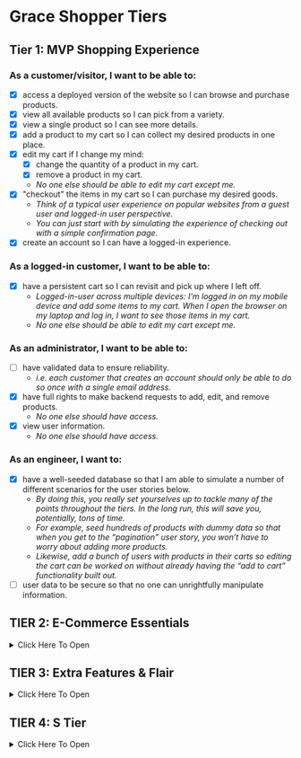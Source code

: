 # Grace Shopper Tiers
## Tier 1: MVP Shopping Experience
### As a customer/visitor, I want to be able to:
- [x] access a deployed version of the website so I can browse and purchase products.
- [x] view all available products so I can pick from a variety.
- [x] view a single product so I can see more details.
- [x] add a product to my cart so I can collect my desired products in one place.
- [x] edit my cart if I change my mind:
  - [x] change the quantity of a product in my cart.
  - [x] remove a product in my cart.
  - *No one else should be able to edit my cart except me.*
- [x] "checkout" the items in my cart so I can purchase my desired goods.
  - *Think of a typical user experience on popular websites from a guest user and logged-in user perspective.*
  - *You can just start with by simulating the experience of checking out with a simple confirmation page.*
- [x] create an account so I can have a logged-in experience.

### As a logged-in customer, I want to be able to:
- [x] have a persistent cart so I can revisit and pick up where I left off.
  - *Logged-in-user across multiple devices: I'm logged in on my mobile device and add some items to my cart. When I open the browser on my laptop and log in, I want to see those items in my cart.*
  - *No one else should be able to edit my cart except me.*

### As an administrator, I want to be able to:
- [ ] have validated data to ensure reliability.
  - *i.e. each customer that creates an account should only be able to do so once with a single email address.*
- [x] have full rights to make backend requests to add, edit, and remove products.
  - *No one else should have access.*
- [x] view user information.
  - *No one else should have access.*

### As an engineer, I want to:
- [x] have a well-seeded database so that I am able to simulate a number of different scenarios for the user stories below.
  - *By doing this, you really set yourselves up to tackle many of the points throughout the tiers. In the long run, this will save you, potentially, tons of time.*
  - *For example, seed hundreds of products with dummy data so that when you get to the “pagination” user story, you won’t have to worry about adding more products.*
  - *Likewise, add a bunch of users with products in their carts so editing the cart can be worked on without already having the “add to cart” functionality built out.*
- [ ] user data to be secure so that no one can unrightfully manipulate information.
## TIER 2: E-Commerce Essentials

<details><summary>Click Here To Open</summary>

### As a customer, I want to be able to:
- [ ] see all products that belong to a certain category.
  - *Keep this simple. For example, a product can only belong to one category.*
- [ ] explore an aesthetically pleasing website so I can easily navigate around and enjoy the experience (UI/UX).
  - *This includes front-end data validations. For example, if certain fields of a form are required and must be in a specific format, this is obvious to the user.*
- [ ] have a persistent cart so I can revisit and pick up where I left off.
  - *There are two more experiences to consider here. Explore your favorite websites to see what the intended behavior is for the following cases:*
    - **Guest-only:** I don't want to create an account, but I want my cart to persist between browser refreshes.
      - Look into front-end storage for this one.
    - **Guest-to-logged-in-user:** Initially, I'm not logged in, and I add items to my cart. When I eventually log in, I want to see those same items I added when I was logged in still in my cart, in addition to the items I may have had in my cart from a previous logged in session.

### As a logged-in customer, I want to be able to:
- [ ] see my order history so I can remember my previously purchased items and their prices at the time of purchase.
- [ ] view and edit my user profile so I can update my information when necessary.

### As an administrator, I want to be able to:
- [ ] allow customers to have a variety of payment method options in order to increase checkout conversion.
  - *Begin by integrating Stripe, and, if interested, dive into integrating PayPal, Venmo, Braintree, or Bitcoin.*
- [ ] edit products and manage users through a dashboard so I can easily make changes and assessments as necessary.

</details>

## TIER 3: Extra Features & Flair

<details><summary>Click Here To Open</summary>

### As an administrator, I want to be able to:
- [ ] ensure accurate product inventory so that we can be sure only available products are sold.
  - *For example, when a customer purchases an item, the quantity available is appropriately deducted.*
  - *Likewise, if a customer attempts to purchase a higher quantity of an item that is available, they will be alerted/notified that there isn't enough inventory.*
- [ ] offer customers discounts through promo codes so that we can incentivize purchases.

### As a customer, I want to be able to:

#### Receive Notifications
- [ ] receive an email confirmation when placing an order so that I can easily reference it when needed without visiting my account.
- [ ] be notified when certain events occur so that I am informed of my actions.
  - *For example, when I add a product to my cart, there is a toast notification that pops up in the corner of the page with an appropriate message for that action.*

#### Have A Seamless Experience
- [ ] navigate the website successfully, in a way that is accessible and inclusive.
    - *This is a great opportunity to dive into ADA Compliance (screen-reader friendliness, keyboard navigation, colorblind-friendly, etc.).*
    - *[A11y Checklist](https://a11yproject.com/checklist)*
- [ ] view a display to know when content is loading or there is an error so that I can manage my expectations.
  - *For example, loading spinners while the frontend is waiting for a backend response.*
  - *As a customer, if I visit a product page that doesn't exist, notify me that it doesn't and bring me to all products. Likewise, if I visit a page that outright doesn't exist, navigate me to the landing page.*

#### Have A User-Friendly Experience
- [ ] filter through all products.
  - *This is an opportunity to dive into a "search" input field. You can filter all products using vanilla JavaScript, or look into Algolia (search-as-a-service).*
- [ ] browse through all products in a digestible way so that I am not overwhelmed with an endless list of products.
  - *Dive into pagination here!*
  - *This goes back to the initial seed in Tier 1. If you have a database seeded with thousands of products, there shouldn't be any blockers in order to tackle this user story. It also begs the question of whether we should fetch all of the products from the database or limit the response in intervals (e.g. 25 at a time) and show more only through a user action (e.g. clicking a “Next”/”Show More” button).*
  - *Keep in mind, if you already have the product filter feature built out, can you get pagination to work on the results as well?*
- [ ] view featured products so that I can get inspiration.
  - *For example, display the five most purchased products within a given period of time (i.e. yesterday or last week), or the most recently added products.*
- [ ] add products to a wishlist so that I can differentiate products I would like to purchase now (cart) versus products I might be interested in purchasing in the future (wishlist).

</details>

## TIER 4: S Tier

<details><summary>Click Here To Open</summary>

### As a customer, I want to be able to:
- [ ] post products to my social media accounts so that I can share with my friends/followers.
  - *For example, integrating Facebook to create a post of a product's name, description, photo and link.*
- [ ] receive recommended products so that I can have a customized user experience and get inspiration.
  - *For example, based on products viewed (similar products; matching "tags").*
- [ ] feel like the website experience is customized for my native language.
  - **Internationalization (i19n)**
    - *The process of designing and building an application to facilitate localization. The main concern is that applications can be adapted to various languages and regions without engineering changes.*
  - **Localization (i10n)**
    - *The cultural and linguistic adaptation of an internationalized application to two or more culturally-distinct markets.*
    - *For example, the website while the main language of the United States and United Kingdom is English, the currency ($ vs. £) and date format (12/31/2020 vs. 31/12/2020) vary.*
  - *[Mozilla Internationalization & Localization Guidelines](https://www-archive.mozilla.org/docs/reflist/i18n/)*

### As an administrator, I want to be able to:
- [ ] visualize relevant KPIs (key performance indicators) in the admin dashboard so that I can make educated business decisions.
  - *For example, a line graph of total sales over time.*

### As a CEO/CTO, I want:
- [ ] the website to allow for multi tenancy so that we can potentially white label the application and allow users to create "shops."
  - *Think Etsy and Amazon, where the sellers can have their own "shops" within the platforms.*

</details>
